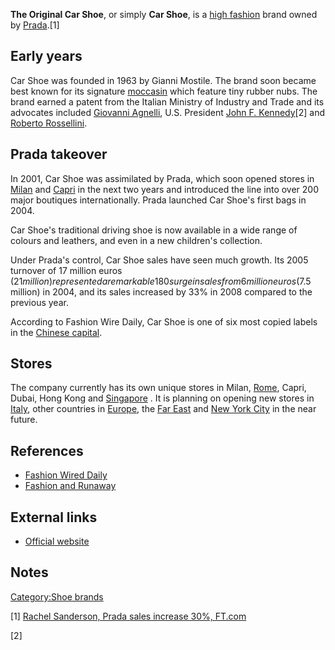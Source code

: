 **The Original Car Shoe**, or simply **Car Shoe**, is a [high
fashion](high_fashion "wikilink") brand owned by
[Prada](Prada "wikilink").[1]

## Early years

Car Shoe was founded in 1963 by Gianni Mostile. The brand soon became
best known for its signature [moccasin](moccasin "wikilink") which
feature tiny rubber nubs. The brand earned a patent from the Italian
Ministry of Industry and Trade and its advocates included [Giovanni
Agnelli](Giovanni_Agnelli "wikilink"), U.S. President [John F.
Kennedy](John_F._Kennedy "wikilink")[2] and [Roberto
Rossellini](Roberto_Rossellini "wikilink").

## Prada takeover

In 2001, Car Shoe was assimilated by Prada, which soon opened stores in
[Milan](Milan "wikilink") and [Capri](Capri "wikilink") in the next two
years and introduced the line into over 200 major boutiques
internationally. Prada launched Car Shoe's first bags in 2004.

Car Shoe's traditional driving shoe is now available in a wide range of
colours and leathers, and even in a new children's collection.

Under Prada's control, Car Shoe sales have seen much growth. Its 2005
turnover of 17 million euros ($21 million) represented a remarkable 180%
surge in sales from 6 million euros ($7.5 million) in 2004, and its
sales increased by 33% in 2008 compared to the previous year.

According to Fashion Wire Daily, Car Shoe is one of six most copied
labels in the [Chinese capital](Chinese_capital "wikilink").

## Stores

The company currently has its own unique stores in Milan,
[Rome](Rome "wikilink"), Capri, Dubai, Hong Kong and
[Singapore](Singapore "wikilink") . It is planning on opening new stores
in [Italy](Italy "wikilink"), other countries in
[Europe](Europe "wikilink"), the [Far East](Far_East "wikilink") and
[New York City](New_York_City "wikilink") in the near future.

## References

-   [Fashion Wired
    Daily](http://www.fashionwiredaily.com/first_word/news/article.weml?id=757)
-   [Fashion and
    Runaway](http://www.fashionandrunway.com/fashion/article.cfm?id_articolo=18570)

## External links

-   [Official website](http://www.carshoe.com)

## Notes

[Category:Shoe brands](Category:Shoe_brands "wikilink")

[1] [Rachel Sanderson, Prada sales increase 30%,
FT.com](http://www.ft.com/cms/s/0/5bad33c2-c280-11df-956e-00144feab49a.html)

[2]